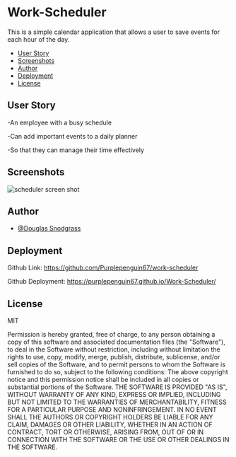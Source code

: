 # Work-Scheduler

This is a simple calendar application that allows a user to save events for each hour of the day.

- [User Story](#user-story)
- [Screenshots](#screenshots)
- [Author](#author)
- [Deployment](#deployment)
- [License](#license)

## User Story

-An employee with a busy schedule

-Can add important events to a daily planner

-So that they can manage their time effectively



## Screenshots

 ![scheduler screen shot](https://user-images.githubusercontent.com/103548864/172078138-11ec623c-2459-4ec6-9563-91dd79bba091.png)


## Author

- [@Douglas Snodgrass](https://www.github.com/purplepenguin67)


## Deployment

Github Link: https://github.com/Purplepenguin67/work-scheduler
   
Github Deployment: https://purplepenguin67.github.io/Work-Scheduler/
    
       



## License

MIT

Permission is hereby granted, free of charge, to any person obtaining a copy
of this software and associated documentation files (the "Software"), to deal
in the Software without restriction, including without limitation the rights
to use, copy, modify, merge, publish, distribute, sublicense, and/or sell
copies of the Software, and to permit persons to whom the Software is
furnished to do so, subject to the following conditions:
The above copyright notice and this permission notice shall be included in all
copies or substantial portions of the Software.
THE SOFTWARE IS PROVIDED "AS IS", WITHOUT WARRANTY OF ANY KIND, EXPRESS OR
IMPLIED, INCLUDING BUT NOT LIMITED TO THE WARRANTIES OF MERCHANTABILITY,
FITNESS FOR A PARTICULAR PURPOSE AND NONINFRINGEMENT. IN NO EVENT SHALL THE
AUTHORS OR COPYRIGHT HOLDERS BE LIABLE FOR ANY CLAIM, DAMAGES OR OTHER
LIABILITY, WHETHER IN AN ACTION OF CONTRACT, TORT OR OTHERWISE, ARISING FROM,
OUT OF OR IN CONNECTION WITH THE SOFTWARE OR THE USE OR OTHER DEALINGS IN THE
SOFTWARE.
